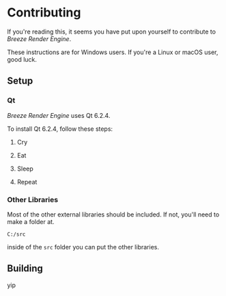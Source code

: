 # Contributing

If you're reading this, it seems you have put upon yourself to contribute to *Breeze Render Engine*. 

These instructions are for Windows users. If you're a Linux or macOS user, good luck.

## Setup

### Qt

*Breeze Render Engine* uses Qt 6.2.4.

To install Qt 6.2.4, follow these steps:

1. Cry

2. Eat

3. Sleep

4. Repeat


### Other Libraries

Most of the other external libraries should be included. If not, you'll need to make a folder at.

`C:/src`

inside of the `src` folder you can put the other libraries.



## Building

yip